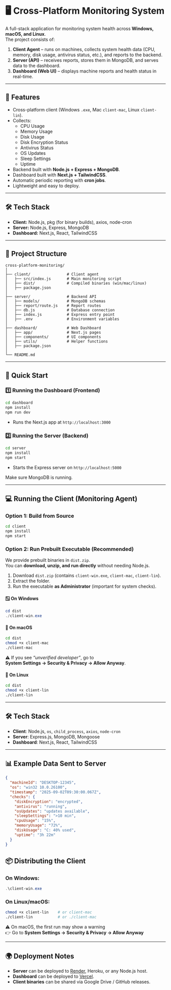 # 🖥️ Cross-Platform Monitoring System

A full-stack application for monitoring system health across **Windows, macOS, and Linux**.  
The project consists of:

1. **Client Agent** – runs on machines, collects system health data (CPU, memory, disk usage, antivirus status, etc.), and reports to the backend.
2. **Server (API)** – receives reports, stores them in MongoDB, and serves data to the dashboard.
3. **Dashboard (Web UI)** – displays machine reports and health status in real-time.

---

## 🚀 Features
- Cross-platform client (Windows `.exe`, Mac `client-mac`, Linux `client-lin`).
- Collects:
  - CPU Usage
  - Memory Usage
  - Disk Usage
  - Disk Encryption Status
  - Antivirus Status
  - OS Updates
  - Sleep Settings
  - Uptime
- Backend built with **Node.js + Express + MongoDB**.
- Dashboard built with **Next.js + TailwindCSS**.
- Automatic periodic reporting with **cron jobs**.
- Lightweight and easy to deploy.

---

## 🛠️ Tech Stack
- **Client:** Node.js, pkg (for binary builds), axios, node-cron
- **Server:** Node.js, Express, MongoDB
- **Dashboard:** Next.js, React, TailwindCSS

---

## 📂 Project Structure
```
cross-platform-monitoring/
│
├── client/                # Client agent
│   ├── src/index.js       # Main monitoring script
│   ├── dist/              # Compiled binaries (win/mac/linux)
│   ├── package.json
│
├── server/                # Backend API
│   ├── models/            # MongoDB schemas
│   ├── report/route.js    # Report routes
│   ├── db.js              # Database connection
│   ├── index.js           # Express entry point
│   ├── .env               # Environment variables
│
├── dashboard/             # Web Dashboard
│   ├── app/               # Next.js pages
│   ├── components/        # UI components
│   ├── utils/             # Helper functions
│   ├── package.json
│
└── README.md
```

---


## 🚀 Quick Start

### 1️⃣ Running the Dashboard (Frontend)
```bash
cd dashboard
npm install
npm run dev
```
- Runs the Next.js app at `http://localhost:3000`

### 2️⃣ Running the Server (Backend)
```bash
cd server
npm install
npm start
```
- Starts the Express server on `http://localhost:5000`

Make sure MongoDB is running.

---

## 💻 Running the Client (Monitoring Agent)

### Option 1: Build from Source
```bash
cd client
npm install
npm start
```

### Option 2: Run Prebuilt Executable (Recommended)
We provide prebuilt binaries in `dist.zip`.  
You can **download, unzip, and run directly** without needing Node.js.

1. Download `dist.zip` (contains `client-win.exe`, `client-mac`, `client-lin`).
2. Extract the folder.
3. Run the executable **as Administrator** (important for system checks).

#### 🪟 On Windows
```powershell
cd dist
./client-win.exe
```

#### 🍏 On macOS
```bash
cd dist
chmod +x client-mac
./client-mac
```
⚠️ If you see *“unverified developer”*, go to  
**System Settings → Security & Privacy → Allow Anyway**.

#### 🐧 On Linux
```bash
cd dist
chmod +x client-lin
./client-lin
```

---

## 🛠 Tech Stack
- **Client**: Node.js, `os`, `child_process`, `axios`, `node-cron`
- **Server**: Express.js, MongoDB, Mongoose
- **Dashboard**: Next.js, React, TailwindCSS

---

## 📊 Example Data Sent to Server
```json
{
  "machineId": "DESKTOP-12345",
  "os": "win32 10.0.26100",
  "timestamp": "2025-09-02T09:30:00.067Z",
  "checks": {
    "diskEncryption": "encrypted",
    "antivirus": "running",
    "osUpdates": "updates available",
    "sleepSettings": ">10 min",
    "cpuUsage": "15%",
    "memoryUsage": "72%",
    "diskUsage": "C: 40% used",
    "uptime": "3h 22m"
  }
}
```

## 📦 Distributing the Client

### On Windows:
```powershell
.\client-win.exe
```

### On Linux/macOS:
```bash
chmod +x client-lin    # or client-mac
./client-lin           # or ./client-mac
```

⚠️ On macOS, the first run may show a warning  
👉 Go to **System Settings → Security & Privacy → Allow Anyway**

---

## 🌍 Deployment Notes
- **Server** can be deployed to [Render](https://render.com), Heroku, or any Node.js host.  
- **Dashboard** can be deployed to [Vercel](https://vercel.com).  
- **Client binaries** can be shared via Google Drive / GitHub releases.  


